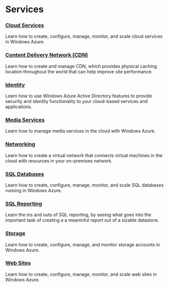<properties linkid="develop-net" urlDisplayName="Services" pageTitle="Services in Windows Azure | Manage" title="Services in Windows Azure | Manage" metaKeywords="" description="Find information about Windows Azure services and management." metaCanonical="" disqusComments="0" umbracoNaviHide="0" />


<div class="dev-articles"><h1>Services</h1>
<div class="article green">
<h3><a href="./cloud-services">Cloud Services</a></h3>
<p>Learn how to create, configure, manage, monitor, and scale cloud services in Windows Azure.</p>
</div>
<div class="article green">
<h3><a href="./other/CDN">Content Delivery Network (CDN)</a></h3>
<p>Learn how to create and manage CDN, which provides physical caching location throughout the world that can help improve site performance.</p>
</div>
<div class="article blue">
<h3><a href="./identity/">Identity</a></h3>
<p>Learn how to use Windows Azure Active Directory features to provide security and identity functionality to your cloud-based services and applications.</p>
</div>
<div class="article blue">
<h3><a href="./media-services/">Media Services</a></h3>
<p>Learn how to manage media services in the cloud with Windows Azure.</p>
</div>
<div class="article green">
<h3><a href="./networking/">Networking</a></h3>
<p>Learn how to create a virtual network that connects virtual machines in the cloud with resources in your on-premises network.</p>
</div>
<div class="article blue">
<h3><a href="./sql-databases">SQL Databases</a></h3>
<p>Learn how to create, configure, manage, monitor, and scale SQL databases running in Windows Azure.</p>
</div>
<div class="article red">
<h3><a href="./other/SQL-reporting/">SQL Reporting</a></h3>
<p>Learn the ins and outs of SQL reporting, by seeing what goes into the important task of creating a a meaninful report out of a sizable datastore.</p>
</div>
<div class="article red">
<h3><a href="./storage/">Storage</a></h3>
<p>Learn how to create, configure, manage, and monitor storage accounts in Windows Azure.</p>
</div>
<div class="article red">
<h3><a href="./web-sites/">Web Sites</a></h3>
<p>Learn how to create, configure, manage, monitor, and scale web sites in Windows Azure.</p>
</div>


</div>